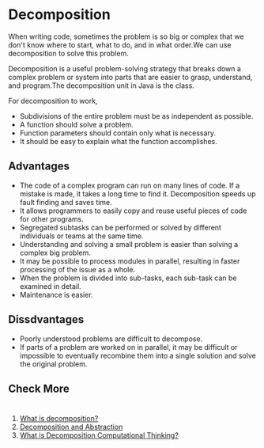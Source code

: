 # Decomposition

When writing code, sometimes the problem is so big or complex that we don't know where to start, what to do, and in what order.We can use decomposition to solve this problem.

Decomposition is a useful problem-solving strategy that breaks down a complex problem or system into parts that are easier to grasp, understand, and program.The decomposition unit in Java is the class.

For decomposition to work,

+ Subdivisions of the entire problem must be as independent as possible.
+ A function should solve a problem.
+ Function parameters should contain only what is necessary.
+ It should be easy to explain what the function accomplishes.

## Advantages

+ The code of a complex program can run on many lines of code. If a mistake is made, it takes a long time to find it. Decomposition speeds up fault finding and saves time.
+ It allows programmers to easily copy and reuse useful pieces of code for other programs.
+ Segregated subtasks can be performed or solved by different individuals or teams at the same time.
+ Understanding and solving a small problem is easier than solving a complex big problem.
+ It may be possible to process modules in parallel, resulting in faster processing of the issue as a whole.
+ When the problem is divided into sub-tasks, each sub-task can be examined in detail.
+ Maintenance is easier.

## Dissdvantages

+ Poorly understood problems are difficult to decompose.
+ If parts of a problem are worked on in parallel, it may be difficult or impossible to eventually recombine them into a single solution and solve the original problem.

## Check More
#

1. [What is decomposition?](https://www.bbc.co.uk/bitesize/topics/zkcqn39/articles/z8ngr82)
2. [Decomposition and Abstraction](https://www.ealingindependentcollege.com/userfiles/files/GCSE%20specs/Decomposition%20and%20Abstraction_docx.pdf)
3. [What is Decomposition Computational Thinking?](https://www.geeksforgeeks.org/what-is-decomposition-computational-thinking/)